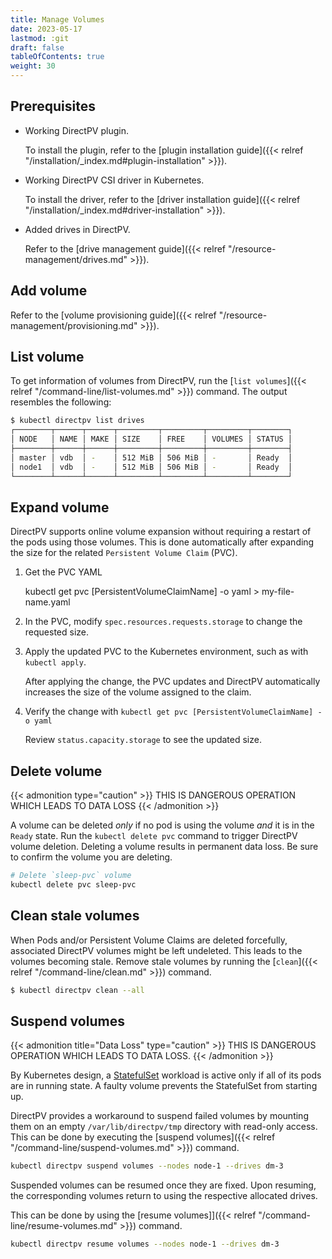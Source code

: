 ```yaml
---
title: Manage Volumes
date: 2023-05-17
lastmod: :git
draft: false
tableOfContents: true
weight: 30
---
```


## Prerequisites

* Working DirectPV plugin. 
 
  To install the plugin, refer to the [plugin installation guide]({{< relref "/installation/_index.md#plugin-installation" >}}).
* Working DirectPV CSI driver in Kubernetes. 
 
  To install the driver, refer to the [driver installation guide]({{< relref "/installation/_index.md#driver-installation" >}}).
* Added drives in DirectPV. 
 
  Refer to the [drive management guide]({{< relref "/resource-management/drives.md" >}}).

## Add volume

Refer to the [volume provisioning guide]({{< relref "/resource-management/provisioning.md" >}}).

## List volume

To get information of volumes from DirectPV, run the [`list volumes`]({{< relref "/command-line/list-volumes.md" >}}) command.
The output resembles the following:

```sh
$ kubectl directpv list drives
┌────────┬──────┬──────┬─────────┬─────────┬─────────┬────────┐
│ NODE   │ NAME │ MAKE │ SIZE    │ FREE    │ VOLUMES │ STATUS │
├────────┼──────┼──────┼─────────┼─────────┼─────────┼────────┤
│ master │ vdb  │ -    │ 512 MiB │ 506 MiB │ -       │ Ready  │
│ node1  │ vdb  │ -    │ 512 MiB │ 506 MiB │ -       │ Ready  │
└────────┴──────┴──────┴─────────┴─────────┴─────────┴────────┘
```

## Expand volume

DirectPV supports online volume expansion without requiring a restart of the pods using those volumes. 
This is done automatically after expanding the size for the related `Persistent Volume Claim` (PVC).

1. Get the PVC YAML
   
   kubectl get pvc [PersistentVolumeClaimName] -o yaml > my-file-name.yaml
2. In the PVC, modify `spec.resources.requests.storage` to change the requested size.
3. Apply the updated PVC to the Kubernetes environment, such as with `kubectl apply`.

   After applying the change, the PVC updates and DirectPV automatically increases the size of the volume assigned to the claim.
4. Verify the change with `kubectl get pvc [PersistentVolumeClaimName] -o yaml`

   Review `status.capacity.storage` to see the updated size.

## Delete volume

{{< admonition type="caution" >}}
THIS IS DANGEROUS OPERATION WHICH LEADS TO DATA LOSS
{{< /admonition >}}

A volume can be deleted _only_ if no pod is using the volume _and_ it is in the `Ready` state. 
Run the `kubectl delete pvc` command to trigger DirectPV volume deletion. 
Deleting a volume results in permanent data loss.
Be sure to confirm the volume you are deleting.

```sh
# Delete `sleep-pvc` volume
kubectl delete pvc sleep-pvc
```

## Clean stale volumes
When Pods and/or Persistent Volume Claims are deleted forcefully, associated DirectPV volumes might be left undeleted.
This leads to the volumes becoming stale. 
Remove stale volumes by running the [`clean`]({{< relref "/command-line/clean.md" >}}) command. 

```sh
$ kubectl directpv clean --all
```

## Suspend volumes

{{< admonition title="Data Loss" type="caution" >}}
THIS IS DANGEROUS OPERATION WHICH LEADS TO DATA LOSS.
{{< /admonition >}}

By Kubernetes design, a [StatefulSet](https://kubernetes.io/docs/concepts/workloads/controllers/statefulset/) workload is active only if all of its pods are in running state. 
A faulty volume prevents the StatefulSet from starting up. 

DirectPV provides a workaround to suspend failed volumes by mounting them on an empty `/var/lib/directpv/tmp` directory with read-only access. 
This can be done by executing the [suspend volumes]({{< relref "/command-line/suspend-volumes.md" >}}) command.

```sh {.copy}
kubectl directpv suspend volumes --nodes node-1 --drives dm-3
```

Suspended volumes can be resumed once they are fixed. 
Upon resuming, the corresponding volumes return to using the respective allocated drives. 

This can be done by using the [resume volumes]]({{< relref "/command-line/resume-volumes.md" >}}) command.

```sh {.copy}
kubectl directpv resume volumes --nodes node-1 --drives dm-3
```